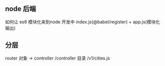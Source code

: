 ## node 后端
  如何让 es6 模块化来到node 开发中
  index.js(@babel/register) + app.js(模块化输出)

## 分层
  router 对象 -> controller
    /controller 目录
      /v1/cities.js